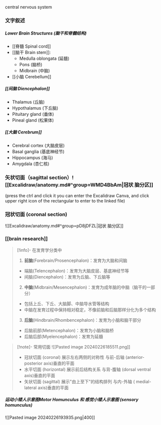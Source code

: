 central nervous system

### 文字叙述
##### Lower Brain Structures (脑干和脊髓结构)

- [[脊髓 Spinal cord]]
- [[脑干 Brain stem]]:
    - Medulla oblongata (延髓)
    - Pons (脑桥)
    - Midbrain (中脑)
- [[小脑 Cerebellum]]

##### [[间脑 Diencephalon]]

- Thalamus (丘脑)
- Hypothalamus (下丘脑)
- Pituitary gland (垂体)
- Pineal gland (松果体)

#####  [[大脑  Cerebrum]]

- Cerebral cortex (大脑皮层)
- Basal ganglia (基底神经节)
- Hippocampus (海马)
- Amygdala (杏仁核)

### 矢状切面（sagittal section）![[Excalidraw/anatomy.md#^group=WMD4BbAm|冠状 脑分区]]

(press the ctrl and click it you can enter the Excalidraw Canva, 
and click upper right icon of the rectangular to enter to the linked file)

### 冠状切面 (coronal section)
![[Excalidraw/anatomy.md#^group=pD8jDFZL|冠状 脑分区]]

### [[brain research]]

> [!info]- 在发育学分类中
> 
> 1. **前脑**(Forebrain/Prosencephalon)：发育为大脑和间脑
> 
> - 端脑(Telencephalon)：发育为大脑皮层、基底神经节等
> - 间脑(Diencephalon)：发育为丘脑、下丘脑等
> 
> 2. **中脑**(Midbrain/Mesencephalon)：发育为成年脑的中脑（脑干的一部分）
> 
> - 包括上丘、下丘、大脑脚、中脑导水管等结构
> - 中脑在发育过程中保持相对稳定，不像前脑和后脑那样分化为多个结构
> 
> 3. **后脑**(Hindbrain/Rhombencephalon)：发育为小脑和脑干部分
> 
> - 后脑前部(Metencephalon)：发育为小脑和脑桥
> - 后脑后部(Myelencephalon)：发育为延髓

> [!note]- 常用切面
> ![[Pasted image 20240226185511.png]]
>- 冠状切面 (coronal)            展示左右两侧的对称性
>	与前-后轴 (anterior-posterior axis)垂直的平面
>- 水平切面 (horizontal)         展示前后结构关系
>	与背-腹轴 (dorsal­ ventral axis)垂直的平面
> - 矢状切面 (sagittal)  展示"由上至下"的结构排列
>	与内-外轴 ( medial-lateral axis)垂直的平面


##### 运动小矮人示意图Motor Homunculus 和 感觉小矮人示意图 (sensory homunculus)
![[Pasted image 20240226193935.png|400]]

